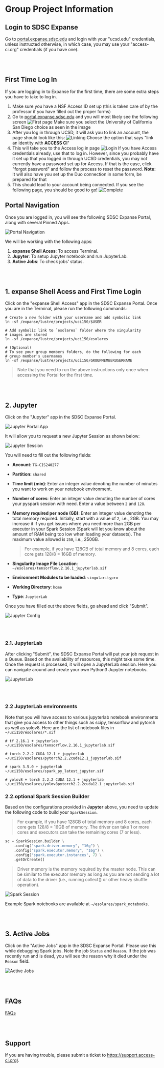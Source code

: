 # Group Project Information

## Login to SDSC Expanse
Go to [portal.expanse.sdsc.edu](portal.expanse.sdsc.edu) and login with your "ucsd.edu" credentials, unless instructed otherwise, in which case, you may use your "access-ci.org" credentials (if you have one).

<br>
<br>

## First Time Log In
If you are logging in to Expanse for the first time, there are some extra steps you have to take to log in.

1. Make sure you have a NSF Access ID set up (this is taken care of by the professor if you have filled out the proper forms)
2. Go to [portal.expanse.sdsc.edu](portal.expanse.sdsc.edu) and you will most likely see the following screen
![First page](images/first-page.png)
Make sure you select the University of California San Diego choice as seen in the image
3. After you log in through UCSD, it will ask you to link an account, the page should look like this:
![Linking](images/linking.png)
Choose the option that says "link an identity with **ACCESS CI**"
4. This will take you to the Access log in page
![Login](images/login.png)
If you have Access credentials already, use that to log in. However, since you probably have it set up that you logged in through UCSD credentials, you may not currently have a password set up for Access. If that is the case, click "forgot password" and follow the process to reset the password. **Note:** It will also have you set up the Duo connection in some form, be prepared for that
5. This should lead to your account being connected. If you see the following page, you should be good to go!
![Complete](images/connected.png)

## Portal Navigation
Once you are logged in, you will see the following SDSC Expanse Portal, along with several Pinned Apps. 

![Portal Navigation](images/portal-navigation.png "Portal Navigation")

We will be working with the following apps:
1. **expanse Shell Acess**: To access Terminal.
2. **Jupyter**: To setup Jupyter notebook and run JupyterLab.
3. **Active Jobs**: To check jobs' status.

<br>
<br>

## 1. expanse Shell Acess and First Time Login
Click on the "expanse Shell Access" app in the SDSC Expanse Portal. Once you are in the Terminal, please run the following commands: 
```shell
# Create a new folder with your username and add symbolic link
ln -sf /expanse/lustre/projects/uci150/$USER

# Add symbolic link to `esolares` folder where the singularity
# images are stored
ln -sf /expanse/lustre/projects/uci150/esolares

# (Optional)
# To see your group members folders, do the following for each 
# group member's usernames
ln -sf /expanse/lustre/projects/uci150/GROUPMEMBERUSERNAME
```
>Note that you need to run the above instructions only once when accessing the Portal for the first time. 

<br>
<br>

## 2. Jupyter
Click on the "Jupyter" app in the SDSC Expanse Portal. 

![Jupyter Portal App](images/jupyter-icon.png "Jupyter Portal App")

It will allow you to request a new Jupyter Session as shown below:

![Jupyter Session](images/jupyter-config.png "Jupyter Session")

You will need to fill out the following fields: 
- **Account**: `TG-CIS240277`

- **Partition**: `shared`

- **Time limit (min)**: Enter an integer value denoting the number of minutes you want to work on your notebook environment.

- **Number of cores**: Enter an integer value denoting the number of cores your pyspark session with need. Enter a value between `2` and `128`.

- **Memory required per node (GB)**: Enter an integer value denoting the total memory required. Initially, start with a value of `2`, i.e., 2GB. You may increase it if you get issues where you need more than 2GB per executor in your Spark Session (Spark will let you know about the amount of RAM being too low when loading your datasets). The maximum value allowed is `250`, i.e., 250GB. 

  > For example, if you have 128GB of total memory and 8 cores, each core gets 128/8 = 16GB of memory.

- **Singularity Image File Location**: `~/esolares/tensorflow.2.16.1_jupyterlab.sif`

- **Environment Modules to be loaded**: `singularitypro`

- **Working Directory**: `home`

- **Type**: `JupyterLab`

Once you have filled out the above fields, go ahead and click "Submit".

![Jupyter Config](images/jupyter-config2.png "Jupyter Config")

<br>
<br>

### 2.1. JupyterLab
After clicking "Submit", the SDSC Expanse Portal will put your job request in a Queue. Based on the availability of resources, this might take some time. Once the request is processed, it will open a JupyterLab session. Here you can navigate around and create your own Python3 Jupyter notebooks. 

![JupyterLab](images/jupyterlab.png "JupyterLab")

<br>
<br>

### 2.2 JupyterLab environments
Note that you will have access to various jupyterlab notebook environments that give you access to other things such as scipy, tensorflow and pytorch as well as yolov8.
Here are the list of notebook files in `~/uci150/esolares/*.sif`
```
# tf 2.16.1 + jupyterlab
~/uci150/esolares/tensorflow.2.16.1_jupyterlab.sif

# torch 2.2.2 CUDA 12.1 + jupyterlab
~/uci150/esolares/pytorch2.2.2cuda12.1_jupyterlab.sif

# spark 3.5.0 + jupyterlab
~/uci150/esolares/spark_py_latest_jupyter.sif

# yolov8 + torch 2.2.2 CUDA 12.1 + jupyterlab
~/uci150/esolares/yolov8pytorch2.2.2cuda12.1_jupyterlab.sif
```

### 2.2.optional Spark Session Builder
Based on the configurations provided in **Jupyter** above, you need to update the following code to build your `SparkSession`. 
> For example, if you have 128GB of total memory and 8 cores, each core gets 128/8 = 16GB of memory. The driver can take 1 or more cores and executors can take the remaining cores (7 or less).
```py
sc = SparkSession.builder \
    .config("spark.driver.memory", "16g") \
    .config("spark.executor.memory", "16g") \
    .config('spark.executor.instances', 7) \
    .getOrCreate()
```

>Driver memory is the memory required by the master node. This can be similar to the executor memory as long as you are not sending a lot of data to the driver (i.e., running collect() or other heavy shuffle operation).

![Spark Session](images/spark-session.png "Spark Session")

Example Spark notebooks are available at `~/esolares/spark_notebooks`.

<br>
<br>

## 3. Active Jobs
Click on the "Active Jobs" app in the SDSC Expanse Portal. Please use this while debugging Spark jobs. Note the job `Status` and `Reason`. If the job was recently run and is dead, you will see the reason why it died under the `Reason` field. 

![Active Jobs](images/active-jobs.png "Active Jobs")


<br>
<br>


## FAQs
[FAQs](FAQs.md "FAQs")

<br>
<br>

## Support
If you are having trouble, please submit a ticket to https://support.access-ci.org/.
